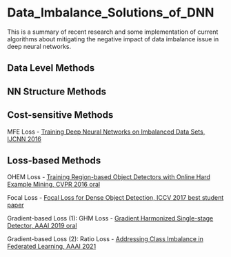 # Data_Imbalance_Solutions_of_DNN
This is a summary of recent research and some implementation of current algorithms about mitigating the negative impact of data imbalance issue in deep neural networks.

## Data Level Methods


## NN Structure Methods


## Cost-sensitive Methods
MFE Loss - [Training Deep Neural Networks on Imbalanced Data Sets, IJCNN 2016](http://203.170.84.89/~idawis33/DataScienceLab/publication/IJCNN15.wang.final.pdf)


## Loss-based Methods
OHEM Loss - [Training Region-based Object Detectors with Online Hard Example Mining, CVPR 2016 oral](https://arxiv.org/abs/1604.03540)

Focal Loss - [Focal Loss for Dense Object Detection, ICCV 2017 best student paper](https://arxiv.org/abs/1708.02002)

Gradient-based Loss (1): GHM Loss - [Gradient Harmonized Single-stage Detector, AAAI 2019 oral](https://arxiv.org/abs/1811.05181)

Gradient-based Loss (2): Ratio Loss - [Addressing Class Imbalance in Federated Learning, AAAI 2021](https://arxiv.org/abs/2008.06217)
